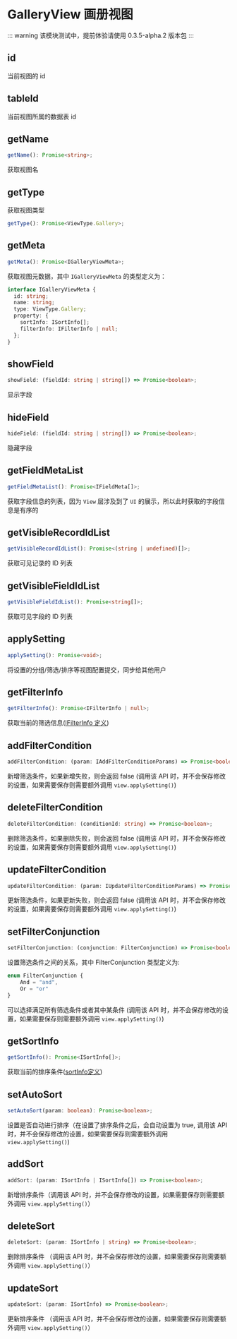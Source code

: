 # GalleryView 画册视图

::: warning
该模块测试中，提前体验请使用 0.3.5-alpha.2 版本包
:::

## id
当前视图的 id

## tableId
当前视图所属的数据表 id

## getName
```typescript
getName(): Promise<string>;
```
获取视图名

## getType
获取视图类型
```typescript
getType(): Promise<ViewType.Gallery>;
```

## getMeta
```typescript
getMeta(): Promise<IGalleryViewMeta>;
```
获取视图元数据，其中 `IGalleryViewMeta` 的类型定义为：
```typescript
interface IGalleryViewMeta {
  id: string;
  name: string;
  type: ViewType.Gallery;
  property: {
    sortInfo: ISortInfo[];
    filterInfo: IFilterInfo | null;
  };
}
```
## showField
```typescript
showField: (fieldId: string | string[]) => Promise<boolean>;
```
显示字段

## hideField
```typescript
hideField: (fieldId: string | string[]) => Promise<boolean>;
```
隐藏字段

## getFieldMetaList
```typescript
getFieldMetaList(): Promise<IFieldMeta[]>;
```
获取字段信息的列表，因为 `View` 层涉及到了 `UI` 的展示，所以此时获取的字段信息是有序的

## getVisibleRecordIdList
```typescript
getVisibleRecordIdList(): Promise<(string | undefined)[]>;
```
获取可见记录的 ID 列表

## getVisibleFieldIdList
```typescript
getVisibleFieldIdList(): Promise<string[]>;
```
获取可见字段的 ID 列表

## applySetting
```typescript
applySetting(): Promise<void>;
```
将设置的分组/筛选/排序等视图配置提交，同步给其他用户

## getFilterInfo
```typescript
getFilterInfo(): Promise<IFilterInfo | null>;
```
获取当前的筛选信息([IFilterInfo 定义](../view.md#ifilterinfo))

## addFilterCondition
```typescript
addFilterCondition: (param: IAddFilterConditionParams) => Promise<boolean>;
```
新增筛选条件，如果新增失败，则会返回 false (调用该 API 时，并不会保存修改的设置，如果需要保存则需要额外调用 `view.applySetting()`)

## deleteFilterCondition
```typescript
deleteFilterCondition: (conditionId: string) => Promise<boolean>;
```
删除筛选条件，如果删除失败，则会返回 false (调用该 API 时，并不会保存修改的设置，如果需要保存则需要额外调用 `view.applySetting()`)

## updateFilterCondition
```typescript
updateFilterCondition: (param: IUpdateFilterConditionParams) => Promise<boolean>;
```
更新筛选条件，如果更新失败，则会返回 false (调用该 API 时，并不会保存修改的设置，如果需要保存则需要额外调用 `view.applySetting()`)

## setFilterConjunction
```typescript
setFilterConjunction: (conjunction: FilterConjunction) => Promise<boolean>;
```
设置筛选条件之间的关系，其中 FilterConjunction 类型定义为:
```typescript
enum FilterConjunction {
    And = "and",
    Or = "or"
}
```
可以选择满足所有筛选条件或者其中某条件 (调用该 API 时，并不会保存修改的设置，如果需要保存则需要额外调用 `view.applySetting()`)
## getSortInfo
```typescript
getSortInfo(): Promise<ISortInfo[]>;
```
获取当前的排序条件([sortInfo定义](../view.md#isortinfo))

## setAutoSort
```typescript
setAutoSort(param: boolean): Promise<boolean>;
```
设置是否自动进行排序（在设置了排序条件之后，会自动设置为 true, 调用该 API 时，并不会保存修改的设置，如果需要保存则需要额外调用 `view.applySetting()`)

## addSort
```typescript
addSort: (param: ISortInfo | ISortInfo[]) => Promise<boolean>;
```
新增排序条件（调用该 API 时，并不会保存修改的设置，如果需要保存则需要额外调用 `view.applySetting()`）

## deleteSort
```typescript
deleteSort: (param: ISortInfo | string) => Promise<boolean>;
```
删除排序条件 （调用该 API 时，并不会保存修改的设置，如果需要保存则需要额外调用 `view.applySetting()`）

## updateSort
```typescript
updateSort: (param: ISortInfo) => Promise<boolean>;
```
更新排序条件 （调用该 API 时，并不会保存修改的设置，如果需要保存则需要额外调用 `view.applySetting()`）